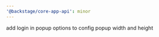 ```yaml
---
'@backstage/core-app-api': minor
---
```


add login in popup options to config popup width and height
